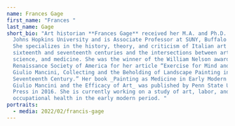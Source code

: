 ```yaml
---
name: Frances Gage
first_name: "Frances "
last_name: Gage
short_bio: "Art historian **Frances Gage** received her M.A. and Ph.D. from
  Johns Hopkins University and is Associate Professor at SUNY, Buffalo State.
  She specializes in the history, theory, and criticism of Italian art in the
  sixteenth and seventeenth centuries and the intersections between art,
  science, and medicine. She was the winner of the William Nelson award from the
  Renaissance Society of America for her article “Exercise for Mind and Body:
  Giulio Mancini, Collecting and the Beholding of Landscape Painting in the
  Seventeenth Century.” Her book _Painting as Medicine in Early Modern Rome:
  Giulio Mancini and the Efficacy of Art_ was published by Penn State University
  Press in 2016. She is currently working on a study of art, labor, and
  occupational health in the early modern period. "
portraits:
  - media: 2022/02/francis-gage
---
```

